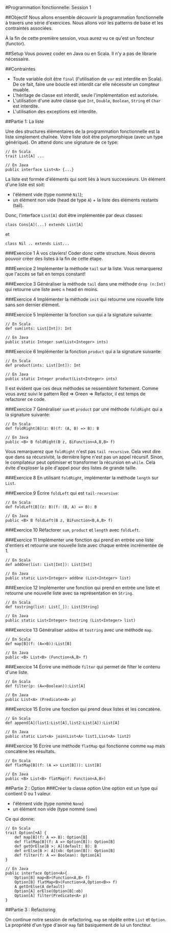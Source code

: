 #Programmation fonctionnelle: Session 1

##Objectif
Nous allons ensemble découvrir la programmation fonctionnelle à travers une série d'exercices.
Nous allons voir les patterns de base et les contraintes associées.

À la fin de cette première session, vous aurez vu ce qu'est un foncteur (functor).

##Setup
Vous pouvez coder en Java ou en Scala. Il n'y a pas de librarie nécessaire.

##Contraintes

* Toute variable doit être `final` (l'utilisation de `var` est interdite en Scala). De ce fait, faire une boucle est interdit car elle nécessite un compteur muable.
* L'héritage de classe est interdit, seule l'implémentation est autorisée.
* L'utilisation d'une autre classe que `Int`, `Double`, `Boolean`, `String` et `Char` est interdite.
* L'utilisation des exceptions est interdite.


##Partie 1: La liste

Une des structures élémentaires de la programmation fonctionnelle est la liste simplement chaînée.
Votre liste doit être polymorphique (avec un type générique). On attend donc une signature de ce type:

	// En Scala
	trait List[A] ...

	// En Java
	public interface List<A> {...}
	
La liste est formée d'éléments qui sont liés à leurs successeurs. Un élément d'une liste est soit:

* l'élément vide (type nommé `Nil`);
* un élément non vide (head de type `A`) + la liste des éléments restants (tail).


Donc, l'interface `List[A]` doit être implémentée par deux classes:

	class Cons[A](...) extends List[A]

et 

	class Nil .. extends List...


###Exercice 1
À vos claviers! Coder donc cette structure. Nous devons pouvoir créer des listes à la fin de cette étape.

###Exercice 2
Implémenter la méthode `tail` sur la liste. Vous remarquerez que l'accès se fait en temps constant!

###Exercice 3
Généraliser la méthode `tail` dans une méthode `drop (n:Int)` qui retourne une liste avec `n` head en moins.

###Exercice 4
Implémenter la méthode `init` qui retourne une nouvelle liste sans son dernier élément.

###Exercice 5
Implémenter la fonction `sum` qui a la signature suivante:
	
	// En Scala
	def sum(ints: List[Int]): Int
	
	// En Java
	public static Integer sum(List<Integer> ints)

###Exercice 6
Implémenter la fonction `product` qui a la signature suivante:

	// En Scala
	def product(ints: List[Int]): Int

	// En Java
	public static Integer product(List<Integer> ints)

Il est évident que ces deux méthodes se ressemblent fortement. 
Comme vous avez suivi le pattern Red => Green => Refactor, il est temps de refactorer ce code.

###Exercice 7
Généraliser `sum` et `product` par une méthode `foldRight` qui a la signature suivante:

	// En Scala
	def foldRight[B](z: B)(f: (A, B) => B): B

	// En Java
	public <B> B foldRight(B z, BiFunction<A,B,B> f)
	
Vous remarquerez que `foldRight` n'est pas `tail recursive`. 
Cela veut dire que dans sa récursivité, la dernière ligne n'est pas un appel récursif.
Sinon, le compilateur peut optimiser et transformer la récursion en `while`.
Cela évite d'exploser la pile d'appel pour des listes de grande taille.

###Exercice 8
En utilisant `foldRight`, implémenter la méthode `length` sur `List`.


###Exercice 9
Écrire `foldLeft` qui est `tail-recursive`:

	// En Scala
	def foldLeft[B](z: B)(f: (B, A) => B): B

	// En Java
	public <B> B foldLeft(B z, BiFunction<B,A,B> f)	

###Exercice 10
Réfactorer `sum`, `product` et `length` avec `foldLeft`.

###Exercice 11
Implémenter une fonction qui prend en entrée une liste d'entiers et retourne une nouvelle liste avec chaque entrée incrémentée de 1.

	// En Scala
	def addOne(list: List[Int]): List[Int]

	// En Java
	public static List<Integer> addOne (List<Integer> list)

###Exercice 12
Implémenter une fonction qui prend en entrée une liste et retourne une nouvelle liste avec sa représentation en `String`.

	// En Scala
	def tostring(list: List[_]): List[String]

	// En Java
	public static List<Integer> tostring (List<Integer> list)

###Exercice 13
Généraliser `addOne` et `tostring` avec une méthode `map`.

	// En Scala
	def map[B](f: (A=>B)):List[B]

	// En Java
	public <B> List<B> (Function<A,B> f)

###Exercice 14
Écrire une méthode `filter` qui permet de filter le contenu d'une liste.

	// En Scala
	def filter(p: (A=>Boolean)):List[A]

	// En Java
	public List<A> (Predicate<A> p)

###Exercice 15
Écrire une fonction qui prend deux listes et les concatène.

	// En Scala
	def append[A](list1:List[A],list2:List[A]):List[A]

	// En Java
	public static List<A> join(List<A> list1,List<A> list2)

###Exercice 16
Écrire une méthode `flatMap` qui fonctionne comme `map` mais concatène les résultats.

	// En Scala
	def flatMap[B](f: (A => List[B])): List[B]

	// En Java
	public <B> List<B> flatMap(f: Function<A,B>)

##Partie 2 : Option
###Créer la classe option
Une option est un type qui contient 0 ou 1 valeur.

* l'élément vide (type nommé `None`)
* un élément non vide (type nommé `Some`)

Ce qui donne:

	// En Scala
	trait Option[+A] {
 		def map[B](f: A => B): Option[B]
 		def flatMap[B](f: A => Option[B]): Option[B]
 		def getOrElse[B >: A](default: B): B
 		def orElse[B >: A](ob: Option[B]): Option[B]
 		def filter(f: A => Boolean): Option[A]
	}

	// En Java
	public interface Option<A>{
		Option[B] map<B>(Function<A,B> f) 
 		Option[B] flatMap<B>(Function<A,Option<B>> f)
 		A getOrElse(A default)
 		Option[A] orElse(Option[B]:ob)
 		Option[A] filter(Predicate<A> p)
	}

##Partie 3 : Refactoring

On continue notre session de refactoring, `map` se répète entre `List` et `Option`.
La propriété d'un type d'avoir `map` fait basiquement de lui un foncteur.

